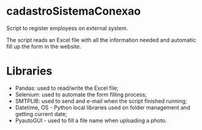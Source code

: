 # cadastroSistemaConexao
Script to register employess on external system.

The script reads an Excel file with all the information needed and automatic fill up the form in the website.

# Libraries
- Pandas: used to read/write the Excel file;
- Selenium: used to automate the form filling process;
- SMTPLIB: used to send and e-mail when the script finished running;
- Datetime, OS - Python local libraries used on folder management and getting current date;
- PyautoGUI - used to fill a file name when uploading a photo.
